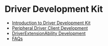 # Driver Development Kit

 - [Introduction to Driver Development Kit](driverdevelopment-overview.md)
 - [Peripheral Driver Client Development](externaldevice-guidelines.md)
 - [DriverExtensionAbility Development](driverextensionability.md)
 - [FAQs](externaldevice-faqs.md)
